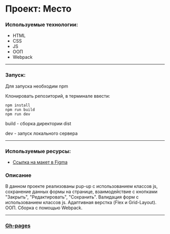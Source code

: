 # Проект: Место

### Используемые технологии:
* HTML
* CSS
* JS
* ООП
* Webpack

___

### Запуск:
Для запуска необходим npm

Клонировать репозиторий, в терминале ввести:

    npm install
    npm run build
    npm run dev
    
build - сборка директории dist

dev - запуск локального сервера

___

### Используемые ресурсы:
* [Ссылка на макет в Figma](https://www.figma.com/file/2cn9N9jSkmxD84oJik7xL7/JavaScript.-Sprint-4?node-id=0%3A1)

### Описание

В данном проекте реализованы pup-up с использованием классов js, сохранение данных формы на странице, 
взаимодействие с кнопками "Закрыть", "Редактировать", "Сохранить". 
Валидация форм с использованием классов js. Адаптивная верстка (Flex и Grid-Layout). ООП. Сборка с помощью Webpack.

___

### [Gh-pages](https://dardog.github.io/mesto/)
